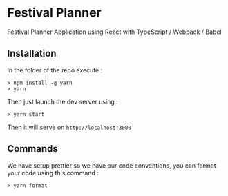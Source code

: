 # Festival Planner 

Festival Planner Application using React with TypeScript / Webpack / Babel

## Installation

In the folder of the repo execute :

```
> npm install -g yarn
> yarn
``` 

Then just launch the dev server using : 

```
> yarn start
```

Then it will serve on `http://localhost:3000`

## Commands

We have setup prettier so we have our code conventions, you can format your code using this command :

```
> yarn format
```